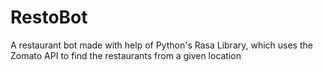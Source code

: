 # RestoBot
A restaurant bot made with help of Python's Rasa Library, which uses the Zomato API to find the restaurants from a given location
